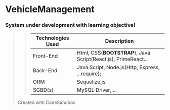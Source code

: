 # VehicleManagement
>
### System under development with learning objective! 
>
>> | Technologies Used | Description |
>> | ----------- | ----------- |
>> | Front-End | Html,  CSS(**BOOTSTRAP**), Java Script(React.js), PrimeReact... |
>> | Back-End  | Java Script, Node.js(Http, Express, ...require); |  
>> | ORM       |  Sequelize.js |  
>> | SGBD(s)   | MySQL Driver, ... | 
>
> Created with CodeSandbox




